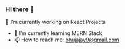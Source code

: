### Hi there 👋
🔭 I’m currently working on React Projects
- 🌱 I’m currently learning MERN Stack
- 📫 How to reach me: bhujajay9@gmail.com


<!--
**ajaybhuj/ajaybhuj** is a ✨ _special_ ✨ repository because its `README.md` (this file) appears on your GitHub profile.

Here are some ideas to get you started:

- 
-->
